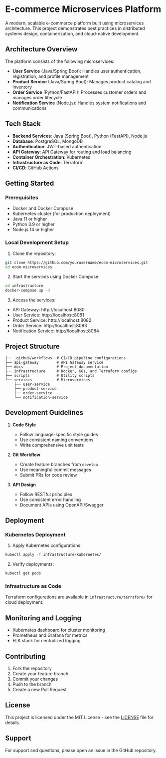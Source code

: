 # E-commerce Microservices Platform

A modern, scalable e-commerce platform built using microservices architecture. This project demonstrates best practices in distributed systems design, containerization, and cloud-native development.

## Architecture Overview

The platform consists of the following microservices:

- **User Service** (Java/Spring Boot): Handles user authentication, registration, and profile management
- **Product Service** (Java/Spring Boot): Manages product catalog and inventory
- **Order Service** (Python/FastAPI): Processes customer orders and manages order lifecycle
- **Notification Service** (Node.js): Handles system notifications and communications

## Tech Stack

- **Backend Services**: Java (Spring Boot), Python (FastAPI), Node.js
- **Database**: PostgreSQL, MongoDB
- **Authentication**: JWT-based authentication
- **API Gateway**: API Gateway for routing and load balancing
- **Container Orchestration**: Kubernetes
- **Infrastructure as Code**: Terraform
- **CI/CD**: GitHub Actions

## Getting Started

### Prerequisites

- Docker and Docker Compose
- Kubernetes cluster (for production deployment)
- Java 11 or higher
- Python 3.9 or higher
- Node.js 14 or higher

### Local Development Setup

1. Clone the repository:

```bash
git clone https://github.com/yourusername/ecom-microservices.git
cd ecom-microservices
```

2. Start the services using Docker Compose:

```bash
cd infrastructure
docker-compose up -d
```

3. Access the services:

- API Gateway: http://localhost:8080
- User Service: http://localhost:8081
- Product Service: http://localhost:8082
- Order Service: http://localhost:8083
- Notification Service: http://localhost:8084

## Project Structure

```
├── .github/workflows  # CI/CD pipeline configurations
├── api-gateway        # API Gateway service
├── docs               # Project documentation
├── infrastructure     # Docker, K8s, and Terraform configs
├── scripts            # Utility scripts
└── services           # Microservices
    ├── user-service
    ├── product-service
    ├── order-service
    └── notification-service
```

## Development Guidelines

1. **Code Style**

   - Follow language-specific style guides
   - Use consistent naming conventions
   - Write comprehensive unit tests

2. **Git Workflow**

   - Create feature branches from `develop`
   - Use meaningful commit messages
   - Submit PRs for code review

3. **API Design**

   - Follow RESTful principles
   - Use consistent error handling
   - Document APIs using OpenAPI/Swagger

## Deployment

### Kubernetes Deployment

1. Apply Kubernetes configurations:

```bash
kubectl apply -f infrastructure/kubernetes/
```

2. Verify deployments:

```bash
kubectl get pods
```

### Infrastructure as Code

Terraform configurations are available in `infrastructure/terraform/` for cloud deployment.

## Monitoring and Logging

- Kubernetes dashboard for cluster monitoring
- Prometheus and Grafana for metrics
- ELK stack for centralized logging

## Contributing

1. Fork the repository
2. Create your feature branch
3. Commit your changes
4. Push to the branch
5. Create a new Pull Request

## License

This project is licensed under the MIT License - see the [LICENSE](LICENSE) file for details.

## Support

For support and questions, please open an issue in the GitHub repository.
